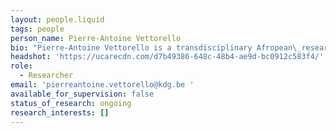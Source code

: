 ```yaml
---
layout: people.liquid
tags: people
person_name: Pierre-Antoine Vettorello
bio: "Pierre-Antoine Vettorello is a transdisciplinary Afropean\_researcher-artist at the Antwerp Research Institute for the Arts (ARIA). His PhD project spanning from 2021 until 2026 is entitled \"Black Yarns: Fashioning Senegalese Women’s Resistance in the Diaspora (1939-1966),\" in which his practice-based artistic research highlights the resistance of black women through clothing. His work combines writing, sculpture, crafting, and focuses on exploring how dressed bodies navigate between colonised and colonising spaces in colonial and postcolonial Paris.\_\n\nPierre-Antoine owns a Masters in Arts from the Royal Academy of Fine Arts in Antwerp, and a Masters in Artistic Research from Sint Lucas Antwerpen. He participated in residencies, notably at the Cité Internationale des Arts in Paris and Villa Ndar in Saint-Louis. He is the author of a chapter entitled « Uniqueness in Fashion: Disrupting Modernity, Igniting Indigenous Romanticism\_»\_in the forthcoming\_*The Future of Fashion*\_*Education*. (Routledge, UK), and also a forthcoming chapter, « Dressing for Defiance: From Senegal to Diasporic Colonial Paris with Khady Diop\_»\_in\_*The Poetics of Fabric: Intermedial Craft in Poetry and Textiles*\_(Bloomsbury, UK).\_\n\nAdditionally, he edits the bilingual zine\_*The Yarn*\_deconstructing colonial violence in fashion education, museology and industry. He is also part of the inter-university research group on the transmission of craftsmanship in Flanders, \"Crafting Futures\".\n\nPortrait of Pierre-Antoine: William Thompson"
headshot: 'https://ucarecdn.com/d7b49386-648c-48b4-ae9d-bc0912c583f4/'
role:
  - Researcher
email: 'pierreantoine.vettorello@kdg.be '
available_for_supervision: false
status_of_research: ongoing
research_interests: []
---
```


